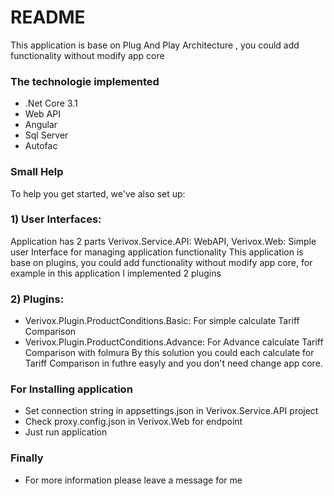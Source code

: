 # README #

This application is base on Plug And Play Architecture , you could add functionality without modify app core

### The technologie implemented ###

* .Net Core 3.1
* Web API
* Angular
* Sql Server
* Autofac

### Small Help ###

To help you get started, we've also set up:
### 1) User Interfaces: ###
 Application has 2 parts Verivox.Service.API: WebAPI, Verivox.Web: Simple user Interface for managing application functionality
 This application is base on plugins, you could add functionality without modify app core, for example in this application I implemented 2 plugins

### 2) Plugins: ###
* Verivox.Plugin.ProductConditions.Basic: For simple calculate Tariff Comparison
* Verivox.Plugin.ProductConditions.Advance: For Advance calculate Tariff Comparison with folmura
By this solution you could each calculate for Tariff Comparison in futhre easyly and you don't need change app core.

### For Installing application ###

* Set connection string in appsettings.json in Verivox.Service.API project
* Check proxy.config.json in Verivox.Web for endpoint
* Just run application

### Finally ###

* For more information please leave a message for me

